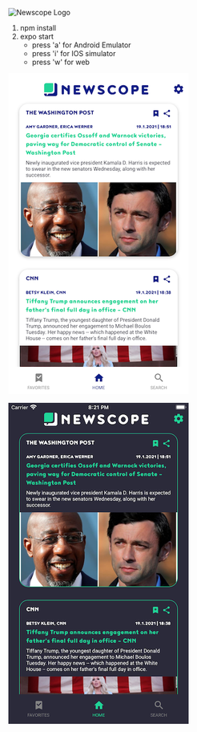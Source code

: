 ![Newscope Logo](https://github.com/Torage/newscope/blob/feature/Clickdummy/assets/newscope_logo.png)

1. npm install
2. expo start
   * press 'a' for Android Emulator
   * press 'i' for IOS simulator
   * press 'w' for web

![View Light](assets/ViewLight.png)


![View Dark](assets/ViewDark.png)
